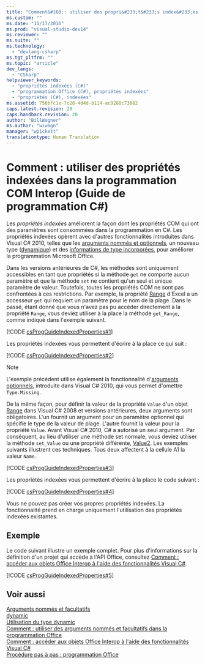```yaml
---
title: "Comment&#160;: utiliser des propri&#233;t&#233;s index&#233;es dans la programmation COM&#160;Interop (Guide de programmation&#160;C#) | Microsoft Docs"
ms.custom: ""
ms.date: "11/17/2016"
ms.prod: "visual-studio-dev14"
ms.reviewer: ""
ms.suite: ""
ms.technology: 
  - "devlang-csharp"
ms.tgt_pltfrm: ""
ms.topic: "article"
dev_langs: 
  - "CSharp"
helpviewer_keywords: 
  - "propriétés indexées (C#)"
  - "programmation Office (C#), propriétés indexées"
  - "propriétés (C#), indexées"
ms.assetid: 756bfc1e-7c28-4d4d-b114-ac9288c73882
caps.latest.revision: 20
caps.handback.revision: 20
author: "BillWagner"
ms.author: "wiwagn"
manager: "wpickett"
translationtype: Human Translation
---
```

# Comment&#160;: utiliser des propri&#233;t&#233;s index&#233;es dans la programmation COM&#160;Interop (Guide de programmation&#160;C#)
Les *propriétés indexées* améliorent la façon dont les propriétés COM qui ont des paramètres sont consommées dans la programmation en C\#.  Les propriétés indexées opèrent avec d'autres fonctionnalités introduites dans Visual C\# 2010, telles que les [arguments nommés et optionnels](../../../csharp/programming-guide/classes-and-structs/named-and-optional-arguments.md), un nouveau type \([dynamique](../../../csharp/language-reference/keywords/dynamic.md)\) et des [informations de type incorporées](../Topic/Walkthrough:%20Embedding%20Types%20from%20Managed%20Assemblies%20\(C%23%20and%20Visual%20Basic\).md), pour améliorer la programmation Microsoft Office.  
  
 Dans les versions antérieures de C\#, les méthodes sont uniquement accessibles en tant que propriétés si la méthode `get` ne comporte aucun paramètre et que la méthode `set` ne contient qu'un seul et unique paramètre de valeur.  Toutefois, toutes les propriétés COM ne sont pas confrontées à ces restrictions.  Par exemple, la propriété [Range](http://go.microsoft.com/fwlink/?LinkId=166053) d'Excel a un accesseur `get` qui requiert un paramètre pour le nom de la plage.  Dans le passé, étant donné que vous n'avez pas pu accéder directement à la propriété `Range`, vous deviez utiliser à la place la méthode `get_Range`, comme indiqué dans l'exemple suivant.  
  
 [!CODE [csProgGuideIndexedProperties#1](../CodeSnippet/VS_Snippets_VBCSharp/csprogguideindexedproperties#1)]  
  
 Les propriétés indexées vous permettent d'écrire à la place ce qui suit :  
  
 [!CODE [csProgGuideIndexedProperties#2](../CodeSnippet/VS_Snippets_VBCSharp/csprogguideindexedproperties#2)]  
  
> [!NOTE]
>  L'exemple précédent utilise également la fonctionnalité d'[arguments optionnels](../../../csharp/programming-guide/classes-and-structs/named-and-optional-arguments.md), introduite dans Visual C\# 2010, qui vous permet d'omettre `Type.Missing`.  
  
 De la même façon, pour définir la valeur de la propriété `Value` d'un objet [Range](http://go.microsoft.com/fwlink/?LinkId=179211) dans Visual C\# 2008 et versions antérieures, deux arguments sont obligatoires.  L'un fournit un argument pour un paramètre optionnel qui spécifie le type de la valeur de plage.  L'autre fournit la valeur pour la propriété `Value`.  Avant Visual C\# 2010, C\# a autorisé un seul argument.  Par conséquent, au lieu d'utiliser une méthode set normale, vous deviez utiliser la méthode `set_Value` ou une propriété différente, [Value2](http://go.microsoft.com/fwlink/?LinkId=166050).  Les exemples suivants illustrent ces techniques.  Tous deux affectent à la cellule A1 la valeur `Name`.  
  
 [!CODE [csProgGuideIndexedProperties#3](../CodeSnippet/VS_Snippets_VBCSharp/csprogguideindexedproperties#3)]  
  
 Les propriétés indexées vous permettent d'écrire à la place le code suivant :  
  
 [!CODE [csProgGuideIndexedProperties#4](../CodeSnippet/VS_Snippets_VBCSharp/csprogguideindexedproperties#4)]  
  
 Vous ne pouvez pas créer vos propres propriétés indexées.  La fonctionnalité prend en charge uniquement l'utilisation des propriétés indexées existantes.  
  
## Exemple  
 Le code suivant illustre un exemple complet.  Pour plus d'informations sur la définition d'un projet qui accède à l'API Office, consultez [Comment : accéder aux objets Office Interop à l'aide des fonctionnalités Visual C\#](../../../csharp/programming-guide/interop/how-to-access-office-onterop-objects.md).  
  
 [!CODE [csProgGuideIndexedProperties#5](../CodeSnippet/VS_Snippets_VBCSharp/csprogguideindexedproperties#5)]  
  
## Voir aussi  
 [Arguments nommés et facultatifs](../../../csharp/programming-guide/classes-and-structs/named-and-optional-arguments.md)   
 [dynamic](../../../csharp/language-reference/keywords/dynamic.md)   
 [Utilisation du type dynamic](../../../csharp/programming-guide/types/using-type-dynamic.md)   
 [Comment : utiliser des arguments nommés et facultatifs dans la programmation Office](../../../csharp/programming-guide/classes-and-structs/how-to-use-named-and-optional-arguments-in-office-programming.md)   
 [Comment : accéder aux objets Office Interop à l'aide des fonctionnalités Visual C\#](../../../csharp/programming-guide/interop/how-to-access-office-onterop-objects.md)   
 [Procédure pas à pas : programmation Office](../../../csharp/programming-guide/interop/walkthrough-office-programming.md)